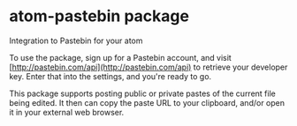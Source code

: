 # atom-pastebin package

Integration to Pastebin for your atom

To use the package, sign up for a Pastebin account, and visit [http://pastebin.com/api](http://pastebin.com/api) to retrieve your developer key. Enter that into the settings, and you're ready to go.

This package supports posting public or private pastes of the current file being edited. It then can copy the paste URL to your clipboard, and/or open it in your external web browser.

